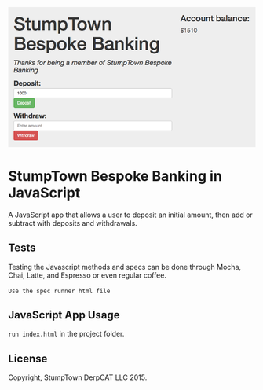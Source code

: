 ![alt tag](https://github.com/imanmafi/bankAccount/blob/master/img/image.png)

# StumpTown Bespoke Banking in JavaScript

A JavaScript app that allows a user to deposit an initial amount, then add or subtract with deposits and withdrawals.  

## Tests

Testing the Javascript methods and specs can be done through Mocha, Chai, Latte, and Espresso or even regular coffee.

`Use the spec runner html file`

## JavaScript App Usage

`run index.html` in the project folder.

## License

Copyright, StumpTown DerpCAT LLC 2015. 